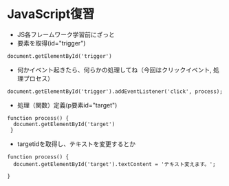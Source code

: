 # JavaScript復習
- JS各フレームワーク学習前にざっと
- 要素を取得(id="trigger")
```
document.getElementById('trigger')
```

- 何かイベント起きたら、何らかの処理してね（今回はクリックイベント, 処理プロセス）
```
document.getElementById('trigger').addEventListener('click', process);
```
- 処理（関数）定義(p要素id="target")
```
function process() {
  document.getElementById('target')
 }
```

- targetidを取得し、テキストを変更するとか
```
function process() {
  document.getElementById('target').textContent = 'テキスト変えます。';
      
}
 ```
 


